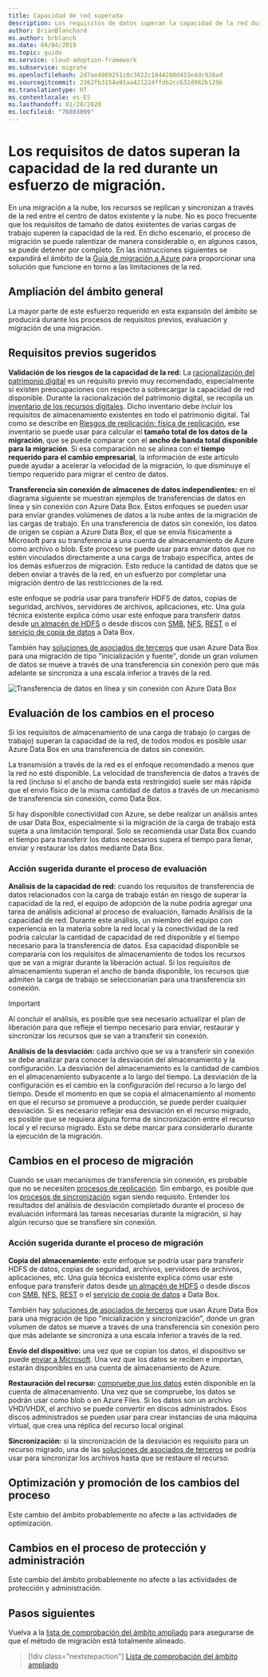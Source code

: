 ```yaml
---
title: Capacidad de red superada
description: Los requisitos de datos superan la capacidad de la red durante un esfuerzo de migración.
author: BrianBlanchard
ms.author: brblanch
ms.date: 04/04/2019
ms.topic: guide
ms.service: cloud-adoption-framework
ms.subservice: migrate
ms.openlocfilehash: 2d7ae4989251c0c3022c1044280d433e4dc920ad
ms.sourcegitcommit: 2362fb3154a91aa421224ffdb2cc632d982b129b
ms.translationtype: HT
ms.contentlocale: es-ES
ms.lasthandoff: 01/28/2020
ms.locfileid: "76803099"
---
```

# <a name="data-requirements-exceed-network-capacity-during-a-migration-effort"></a>Los requisitos de datos superan la capacidad de la red durante un esfuerzo de migración.

En una migración a la nube, los recursos se replican y sincronizan a través de la red entre el centro de datos existente y la nube. No es poco frecuente que los requisitos de tamaño de datos existentes de varias cargas de trabajo superen la capacidad de la red. En dicho escenario, el proceso de migración se puede ralentizar de manera considerable o, en algunos casos, se puede detener por completo. En las instrucciones siguientes se expandirá el ámbito de la [Guía de migración a Azure](../azure-migration-guide/index.md) para proporcionar una solución que funcione en torno a las limitaciones de la red.

## <a name="general-scope-expansion"></a>Ampliación del ámbito general

La mayor parte de este esfuerzo requerido en esta expansión del ámbito se producirá durante los procesos de requisitos previos, evaluación y migración de una migración.

## <a name="suggested-prerequisites"></a>Requisitos previos sugeridos

**Validación de los riesgos de la capacidad de la red:** La [racionalización del patrimonio digital](../../digital-estate/rationalize.md) es un requisito previo muy recomendado, especialmente si existen preocupaciones con respecto a sobrecargar la capacidad de red disponible. Durante la racionalización del patrimonio digital, se recopila un [inventario de los recursos digitales](../../digital-estate/inventory.md). Dicho inventario debe incluir los requisitos de almacenamiento existentes en todo el patrimonio digital. Tal como se describe en [Riesgos de replicación: física de replicación](../migration-considerations/migrate/replicate.md#replication-risks---physics-of-replication), ese inventario se puede usar para calcular el **tamaño total de los datos de la migración**, que se puede comparar con el **ancho de banda total disponible para la migración**. Si esa comparación no se alinea con el **tiempo requerido para el cambio empresarial**, la información de este artículo puede ayudar a acelerar la velocidad de la migración, lo que disminuye el tiempo requerido para migrar el centro de datos.

**Transferencia sin conexión de almacenes de datos independientes:** en el diagrama siguiente se muestran ejemplos de transferencias de datos en línea y sin conexión con Azure Data Box. Estos enfoques se pueden usar para enviar grandes volúmenes de datos a la nube antes de la migración de las cargas de trabajo. En una transferencia de datos sin conexión, los datos de origen se copian a Azure Data Box, el que se envía físicamente a Microsoft para su transferencia a una cuenta de almacenamiento de Azure como archivo o blob. Este proceso se puede usar para enviar datos que no estén vinculados directamente a una carga de trabajo específica, antes de los demás esfuerzos de migración. Esto reduce la cantidad de datos que se deben enviar a través de la red, en un esfuerzo por completar una migración dentro de las restricciones de la red.

este enfoque se podría usar para transferir HDFS de datos, copias de seguridad, archivos, servidores de archivos, aplicaciones, etc. Una guía técnica existente explica cómo usar este enfoque para transferir datos desde [un almacén de HDFS](https://docs.microsoft.com/azure/storage/blobs/data-lake-storage-migrate-on-premises-hdfs-cluster) o desde discos con [SMB](https://docs.microsoft.com/azure/databox/data-box-deploy-copy-data), [NFS](https://docs.microsoft.com/azure/databox/data-box-deploy-copy-data-via-nfs), [REST](https://docs.microsoft.com/azure/databox/data-box-deploy-copy-data-via-rest) o el [servicio de copia de datos](https://docs.microsoft.com/azure/databox/data-box-deploy-copy-data-via-copy-service) a Data Box.

También hay [soluciones de asociados de terceros](https://azuremarketplace.microsoft.com/campaigns/databox/azure-data-box) que usan Azure Data Box para una migración de tipo "inicialización y fuente", donde un gran volumen de datos se mueve a través de una transferencia sin conexión pero que más adelante se sincroniza a una escala inferior a través de la red.

![Transferencia de datos en línea y sin conexión con Azure Data Box](../../_images/migrate/databox.png)

## <a name="assess-process-changes"></a>Evaluación de los cambios en el proceso

Si los requisitos de almacenamiento de una carga de trabajo (o cargas de trabajo) superan la capacidad de la red, de todos modos es posible usar Azure Data Box en una transferencia de datos sin conexión.

La transmisión a través de la red es el enfoque recomendado a menos que la red no esté disponible. La velocidad de transferencia de datos a través de la red (incluso si el ancho de banda está restringido) suele ser más rápida que el envío físico de la misma cantidad de datos a través de un mecanismo de transferencia sin conexión, como Data Box.

Si hay disponible conectividad con Azure, se debe realizar un análisis antes de usar Data Box, especialmente si la migración de la carga de trabajo está sujeta a una limitación temporal. Solo se recomienda usar Data Box cuando el tiempo para transferir los datos necesarios supera el tiempo para llenar, enviar y restaurar los datos mediante Data Box.

### <a name="suggested-action-during-the-assess-process"></a>Acción sugerida durante el proceso de evaluación

**Análisis de la capacidad de red:** cuando los requisitos de transferencia de datos relacionados con la carga de trabajo están en riesgo de superar la capacidad de la red, el equipo de adopción de la nube podría agregar una tarea de análisis adicional al proceso de evaluación, llamado Análisis de la capacidad de red. Durante este análisis, un miembro del equipo con experiencia en la materia sobre la red local y la conectividad de la red podría calcular la cantidad de capacidad de red disponible y el tiempo necesario para la transferencia de datos. Esa capacidad disponible se compararía con los requisitos de almacenamiento de todos los recursos que se van a migrar durante la liberación actual. Si los requisitos de almacenamiento superan el ancho de banda disponible, los recursos que admiten la carga de trabajo se seleccionarían para una transferencia sin conexión.

> [!IMPORTANT]
> Al concluir el análisis, es posible que sea necesario actualizar el plan de liberación para que refleje el tiempo necesario para enviar, restaurar y sincronizar los recursos que se van a transferir sin conexión.

**Análisis de la desviación:** cada archivo que se va a transferir sin conexión se debe analizar para conocer la desviación del almacenamiento y la configuración. La desviación del almacenamiento es la cantidad de cambios en el almacenamiento subyacente a lo largo del tiempo. La desviación de la configuración es el cambio en la configuración del recurso a lo largo del tiempo. Desde el momento en que se copia el almacenamiento al momento en que el recurso se promueve a producción, se puede perder cualquier desviación. Si es necesario reflejar esa desviación en el recurso migrado, es posible que se requiera alguna forma de sincronización entre el recurso local y el recurso migrado. Esto se debe marcar para considerarlo durante la ejecución de la migración.

## <a name="migrate-process-changes"></a>Cambios en el proceso de migración

Cuando se usan mecanismos de transferencia sin conexión, es probable que no se necesiten [procesos de replicación](../migration-considerations/migrate/replicate.md). Sin embargo, es posible que los [procesos de sincronización](../migration-considerations/migrate/replicate.md) sigan siendo requisito. Entender los resultados del análisis de desviación completado durante el proceso de evaluación informará las tareas necesarias durante la migración, si hay algún recurso que se transfiere sin conexión.

### <a name="suggested-action-during-the-migrate-process"></a>Acción sugerida durante el proceso de migración

**Copia del almacenamiento:** este enfoque se podría usar para transferir HDFS de datos, copias de seguridad, archivos, servidores de archivos, aplicaciones, etc. Una guía técnica existente explica cómo usar este enfoque para transferir datos desde [un almacén de HDFS](https://docs.microsoft.com/azure/storage/blobs/data-lake-storage-migrate-on-premises-hdfs-cluster) o desde discos con [SMB](https://docs.microsoft.com/azure/databox/data-box-deploy-copy-data), [NFS](https://docs.microsoft.com/azure/databox/data-box-deploy-copy-data-via-nfs), [REST](https://docs.microsoft.com/azure/databox/data-box-deploy-copy-data-via-rest) o el [servicio de copia de datos](https://docs.microsoft.com/azure/databox/data-box-deploy-copy-data-via-copy-service) a Data Box.

También hay [soluciones de asociados de terceros](https://azuremarketplace.microsoft.com/campaigns/databox/azure-data-box) que usan Azure Data Box para una migración de tipo "inicialización y sincronización", donde un gran volumen de datos se mueve a través de una transferencia sin conexión pero que más adelante se sincroniza a una escala inferior a través de la red.

**Envío del dispositivo:** una vez que se copian los datos, el dispositivo se puede [enviar a Microsoft](https://docs.microsoft.com/azure/databox/data-box-deploy-picked-up). Una vez que los datos se reciben e importan, estarán disponibles en una cuenta de almacenamiento de Azure.

**Restauración del recurso:** [compruebe que los datos](https://docs.microsoft.com/azure/databox/data-box-deploy-picked-up#verify-data-upload-to-azure) estén disponible en la cuenta de almacenamiento. Una vez que se compruebe, los datos se podrán usar como blob o en Azure Files. Si los datos son un archivo VHD/VHDX, el archivo se puede convertir en discos administrados. Esos discos administrados se pueden usar para crear instancias de una máquina virtual, que crea una réplica del recurso local original.

**Sincronización:** si la sincronización de la desviación es requisito para un recurso migrado, una de las [soluciones de asociados de terceros](https://azuremarketplace.microsoft.com/campaigns/databox/azure-data-box) se podría usar para sincronizar los archivos hasta que se restaure el recurso.

## <a name="optimize-and-promote-process-changes"></a>Optimización y promoción de los cambios del proceso

Este cambio del ámbito probablemente no afecte a las actividades de optimización.

## <a name="secure-and-manage-process-changes"></a>Cambios en el proceso de protección y administración

Este cambio del ámbito probablemente no afecte a las actividades de protección y administración.

## <a name="next-steps"></a>Pasos siguientes

Vuelva a la [lista de comprobación del ámbito ampliado](./index.md) para asegurarse de que el método de migración está totalmente alineado.

> [!div class="nextstepaction"]
> [Lista de comprobación del ámbito ampliado](./index.md)
